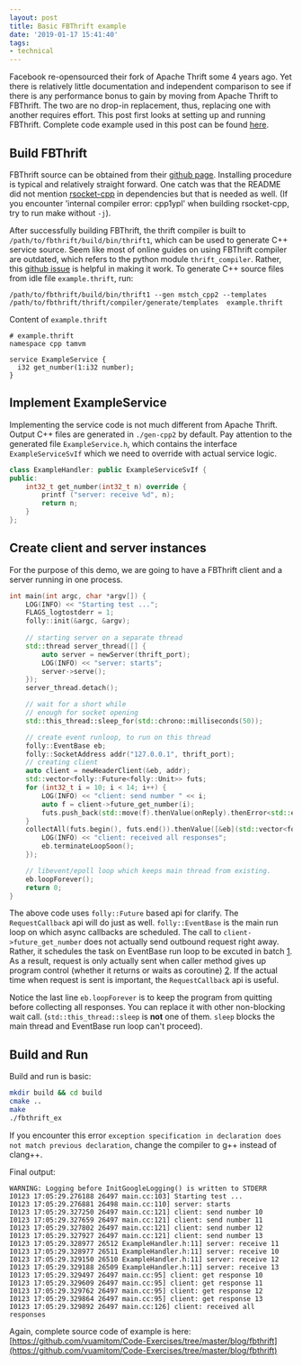 ```yaml
---
layout: post
title: Basic FBThrift example
date: '2019-01-17 15:41:40'
tags:
- technical
---
```


Facebook re-opensourced their fork of Apache Thrift some 4 years ago. Yet there is relatively little documentation and independent comparison to see if there is any performance bonus to gain by moving from Apache Thrift to FBThrift. The two are no drop-in replacement, thus, replacing one with another requires effort. This post first looks at setting up and running FBThrift. Complete code example used in this post can be found [here](https://github.com/vuamitom/Code-Exercises/tree/master/blog/fbthrift).

## Build FBThrift

FBThrift source can be obtained from their [github page](https://github.com/facebook/fbthrift). Installing procedure is typical and relatively straight forward. One catch was that the README did not mention [rsocket-cpp](https://github.com/rsocket/rsocket-cpp) in dependencies but that is needed as well. (If you encounter 'internal compiler error: cpp1ypl' when building rsocket-cpp, try to run make without `-j`).

After successfully building FBThrift, the thrift compiler is built to `/path/to/fbthrift/build/bin/thrift1`, which can be used to generate C++ service source. Seem like most of online guides on using FBThrift compiler are outdated, which refers to the python module `thrift_compiler`. Rather, this [github issue](https://github.com/facebook/fbthrift/issues/303) is helpful in making it work. To generate C++ source files from idle file `example.thrift`, run:

```
/path/to/fbthrift/build/bin/thrift1 --gen mstch_cpp2 --templates /path/to/fbthrift/thrift/compiler/generate/templates  example.thrift
```

Content of `example.thrift`

```thrift
# example.thrift
namespace cpp tamvm

service ExampleService {
  i32 get_number(1:i32 number);  
}
```

## Implement ExampleService

Implementing the service code is not much different from Apache Thrift. Output C++ files are generated in `./gen-cpp2` by default. Pay attention to the generated file `ExampleService.h`, which contains the interface `ExampleServiceSvIf` which we need to override with actual service logic. 

```c++
class ExampleHandler: public ExampleServiceSvIf {
public:
	int32_t get_number(int32_t n) override {
		printf ("server: receive %d", n);
		return n;
	}
};
```

## Create client and server instances

For the purpose of this demo, we are going to have a FBThrift client and a server running in one process. 

```c++
int main(int argc, char *argv[]) {
	LOG(INFO) << "Starting test ...";
	FLAGS_logtostderr = 1;	
	folly::init(&argc, &argv);
		
	// starting server on a separate thread
	std::thread server_thread([] {	    
	    auto server = newServer(thrift_port);
	    LOG(INFO) << "server: starts";	    
		server->serve();
	});
	server_thread.detach();

	// wait for a short while 
	// enough for socket opening 
	std::this_thread::sleep_for(std::chrono::milliseconds(50));

	// create event runloop, to run on this thread
	folly::EventBase eb;
	folly::SocketAddress addr("127.0.0.1", thrift_port);
	// creating client
	auto client = newHeaderClient(&eb, addr);
	std::vector<folly::Future<folly::Unit>> futs;
	for (int32_t i = 10; i < 14; i++) {
		LOG(INFO) << "client: send number " << i;
		auto f = client->future_get_number(i);
		futs.push_back(std::move(f).thenValue(onReply).thenError<std::exception>(onError));
	}
	collectAll(futs.begin(), futs.end()).thenValue([&eb](std::vector<folly::Try<folly::Unit>>&& v){
		LOG(INFO) << "client: received all responses";
		eb.terminateLoopSoon();
	});

	// libevent/epoll loop which keeps main thread from existing.
	eb.loopForever();	
	return 0;
}
```
The above code uses `folly::Future` based api for clarify. The `RequestCallback` api will do just as well. `folly::EventBase` is the main run loop on which async callbacks are scheduled. The call to `client->future_get_number` does not actually send outbound request right away. Rather, it schedules the task on EventBase run loop to be excuted in batch [1](https://github.com/facebook/wangle/blob/master/wangle/channel/OutputBufferingHandler.h). As a result, request is only actually sent when caller method gives up program control (whether it returns or waits as coroutine) [2](https://github.com/facebook/fbthrift/issues/307). If the actual time when request is sent is important, the `RequestCallback` api is useful. 

Notice the last line `eb.loopForever` is to keep the program from quitting before collecting all responses. You can replace it with other non-blocking wait call. (`std::this_thread::sleep` is **not** one of them. `sleep` blocks the main thread and EventBase run loop can't proceed).

## Build and Run

Build and run is basic:

```bash
mkdir build && cd build
cmake ..
make 
./fbthrift_ex
```

If you encounter this error `exception specification in declaration does not match previous declaration`, change the compiler to g++ instead of clang++.

Final output: 

```
WARNING: Logging before InitGoogleLogging() is written to STDERR
I0123 17:05:29.276188 26497 main.cc:103] Starting test ...
I0123 17:05:29.276881 26498 main.cc:110] server: starts
I0123 17:05:29.327250 26497 main.cc:121] client: send number 10
I0123 17:05:29.327659 26497 main.cc:121] client: send number 11
I0123 17:05:29.327802 26497 main.cc:121] client: send number 12
I0123 17:05:29.327927 26497 main.cc:121] client: send number 13
I0123 17:05:29.328977 26512 ExampleHandler.h:11] server: receive 11
I0123 17:05:29.328977 26511 ExampleHandler.h:11] server: receive 10
I0123 17:05:29.329150 26510 ExampleHandler.h:11] server: receive 12
I0123 17:05:29.329188 26509 ExampleHandler.h:11] server: receive 13
I0123 17:05:29.329497 26497 main.cc:95] client: get response 10
I0123 17:05:29.329609 26497 main.cc:95] client: get response 11
I0123 17:05:29.329762 26497 main.cc:95] client: get response 12
I0123 17:05:29.329864 26497 main.cc:95] client: get response 13
I0123 17:05:29.329892 26497 main.cc:126] client: received all responses
```

Again, complete source code of example is here: [https://github.com/vuamitom/Code-Exercises/tree/master/blog/fbthrift](https://github.com/vuamitom/Code-Exercises/tree/master/blog/fbthrift)